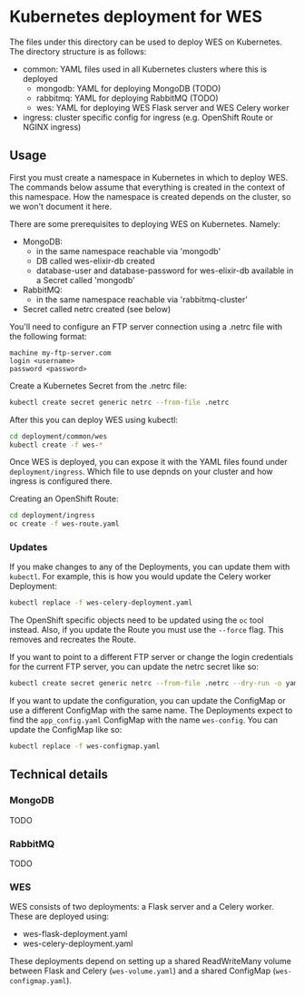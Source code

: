# Kubernetes deployment for WES

The files under this directory can be used to deploy WES on Kubernetes. The
directory structure is as follows:

- common: YAML files used in all Kubernetes clusters where this is deployed
  - mongodb: YAML for deploying MongoDB (TODO)
  - rabbitmq: YAML for deploying RabbitMQ (TODO)
  - wes: YAML for deploying WES Flask server and WES Celery worker
- ingress: cluster specific config for ingress (e.g. OpenShift Route or NGINX ingress)

## Usage

First you must create a namespace in Kubernetes in which to deploy WES. The
commands below assume that everything is created in the context of this
namespace. How the namespace is created depends on the cluster, so we won't
document it here.

There are some prerequisites to deploying WES on Kubernetes. Namely:

- MongoDB:
  - in the same namespace reachable via 'mongodb'
  - DB called wes-elixir-db created
  - database-user and database-password for wes-elixir-db available in a Secret
    called 'mongodb'
- RabbitMQ:
  - in the same namespace reachable via 'rabbitmq-cluster'
- Secret called netrc created (see below)

You'll need to configure an FTP server connection using a .netrc file with the
following format:

```
machine my-ftp-server.com
login <username>
password <password>
```

Create a Kubernetes Secret from the .netrc file:

```bash
kubectl create secret generic netrc --from-file .netrc
```

After this you can deploy WES using kubectl:

```bash
cd deployment/common/wes
kubectl create -f wes-*
```

Once WES is deployed, you can expose it with the YAML files found under
`deployment/ingress`. Which file to use depnds on your cluster and how ingress
is configured there.

Creating an OpenShift Route:

```bash
cd deployment/ingress
oc create -f wes-route.yaml
```

### Updates

If you make changes to any of the Deployments, you can update them with
`kubectl`. For example, this is how you would update the Celery worker Deployment:

```bash
kubectl replace -f wes-celery-deployment.yaml
```

The OpenShift specific objects need to be updated using the `oc` tool instead.
Also, if you update the Route you must use the `--force` flag. This removes and
recreates the Route.

If you want to point to a different FTP server or change the login credentials
for the current FTP server, you can update the netrc secret like so:

```bash
kubectl create secret generic netrc --from-file .netrc --dry-run -o yaml | kubectl apply -f -
```

If you want to update the configuration, you can update the ConfigMap or use a
different ConfigMap with the same name. The Deployments expect to find the
`app_config.yaml` ConfigMap with the name `wes-config`. You can update the
ConfigMap like so:

```bash
kubectl replace -f wes-configmap.yaml
```

## Technical details

### MongoDB

TODO

### RabbitMQ

TODO

### WES

WES consists of two deployments: a Flask server and a Celery worker. These are
deployed using:

- wes-flask-deployment.yaml
- wes-celery-deployment.yaml

These deployments depend on setting up a shared ReadWriteMany volume between
Flask and Celery (`wes-volume.yaml`) and a shared ConfigMap
(`wes-configmap.yaml`).
